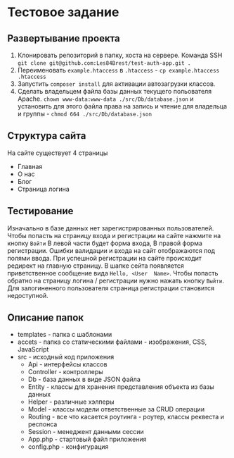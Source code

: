 # Тестовое задание

## Развертывание проекта
1. Клонировать репозиторий в папку, хоста на сервере. Команда SSH
`git clone git@github.com:Les84Brest/test-auth-app.git .`
2. Переименовать `example.htaccess` в `.htaccess` - 
`cp example.htaccess .htaccess`
3. Запустить `composer install` для активации автозагрузки классов.
4. Сделать владельцем файла  базы данных текущего польователя Apache. `chown www-data:www-data ./src/Db/database.json` и установить для этого файла права на запись и чтение для владельца и группы -  `chmod 664 ./src/Db/database.json`

## Структура сайта
На сайте существует 4 страницы
- Главная
- О нас
- Блог
- Страница логина

##  Тестирование
Изначально в базе данных нет зарегистрированных пользователей.
Чтобы попасть на страницу входа и регистрации на сайте нажмите на кнопку `Войти`
В левой части будет форма входа, В правой форма регистрации.
Ошибки валидации и входа  на сайт отображаются под полями ввода.
При успешной регистрации на сайте происходит редирект на главную страницу. В шапке сейта появляется приветственное сообщение вида `Hello, <User  Name>`. Чтобы попасть обратно на страницу логина / регистрации нужно нажать кнопку `Выйти`. Для залогиненного пользователя страница регистрации становится недоступной.

## Описание папок

- templates - папка с шаблонами
- accets - папка со статическими файлами - изображения, CSS, JavaScript
- src - исходный код приложения
    - Api - интерфейсы классов
    - Controller - контроллеры
    - Db - база данных в виде JSON файла
    - Entity - классы для хранения представления объекта из базы данных
    - Helper - различные хэлперы
    - Model - классы модели ответственные за CRUD операции
    - Routing - все что касается роутинга - роутер, классы реквеста и респонса
    - Session - менеджент данными сессии
    - App.php - стартовый файл приложения
    - config.php - конфигурация



